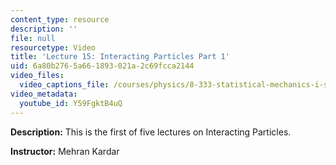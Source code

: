 ```yaml
---
content_type: resource
description: ''
file: null
resourcetype: Video
title: 'Lecture 15: Interacting Particles Part 1'
uid: 6a80b276-5a66-1893-021a-2c69fcca2144
video_files:
  video_captions_file: /courses/physics/8-333-statistical-mechanics-i-statistical-mechanics-of-particles-fall-2013/video-lectures/lecture-15-interacting-particles-part-1/Y59FgktB4uQ.vtt
video_metadata:
  youtube_id: Y59FgktB4uQ
---
```


**Description:** This is the first of five lectures on Interacting Particles.

**Instructor:** Mehran Kardar